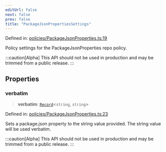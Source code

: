 ```yaml
---
editUrl: false
next: false
prev: false
title: "PackageJsonPropertiesSettings"
---
```


Defined in: [policies/PackageJsonProperties.ts:19](https://github.com/tylerbutler/tools-monorepo/blob/main/packages/repopo/src/policies/PackageJsonProperties.ts#L19)

Policy settings for the PackageJsonProperties repo policy.

:::caution[Alpha]
This API should not be used in production and may be trimmed from a public release.
:::

## Properties

### verbatim

> **verbatim**: [`Record`](https://www.typescriptlang.org/docs/handbook/utility-types.html#recordkeys-type)\<`string`, `string`\>

Defined in: [policies/PackageJsonProperties.ts:23](https://github.com/tylerbutler/tools-monorepo/blob/main/packages/repopo/src/policies/PackageJsonProperties.ts#L23)

Sets a package.json property to the string value provided. The string value will be used verbatim.

:::caution[Alpha]
This API should not be used in production and may be trimmed from a public release.
:::
